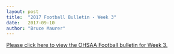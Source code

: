 ```yaml
---
layout: post
title:  "2017 Football Bulletin - Week 3"
date:   2017-09-10
author: "Bruce Maurer"
---
```


[Please click here to view the OHSAA Football bulletin for Week 3.](https://storage.cloud.google.com/ohsaa-websites/bulletins/2017/2017-Bulletin-Week-3.pdf)
